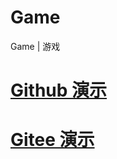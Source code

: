 # Game
Game | 游戏

# [Github 演示](http://topoadmin.github.io/Game "建议使用高级浏览器")

# [Gitee 演示](https://codedi.gitee.io/game/ "建议使用高级浏览器")
